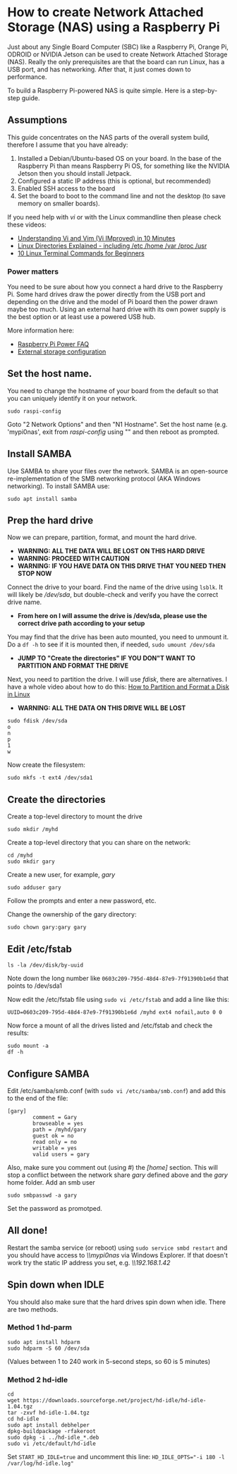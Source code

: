 # How to create Network Attached Storage (NAS) using a Raspberry Pi

Just about any Single Board Computer (SBC) like a Raspberry Pi, Orange Pi, ODROID or NVIDIA Jetson can be used to create Network Attached Storage (NAS). Really the only prerequisites are that the board can run Linux, has a USB port, and has networking. After that, it just comes down to performance.

To build a Raspberry Pi-powered NAS is quite simple. Here is a step-by-step guide.

## Assumptions
This guide concentrates on the NAS parts of the overall system build, therefore I assume that you have already:

1. Installed a Debian/Ubuntu-based OS on your board. In the base of the Raspberry Pi than means Raspberry Pi OS, for something like the NVIDIA Jetson then you should install Jetpack.
2. Configured a static IP address (this is optional, but recommended)
3. Enabled SSH access to the board
4. Set the board to boot to the command line and not the desktop (to save memory on smaller boards).

If you need help with _vi_ or with the Linux commandline then please check these videos:

+ [Understanding Vi and Vim (Vi IMproved) in 10 Minutes](https://youtu.be/nbph7RYWhwM)
+ [Linux Directories Explained - including /etc /home /var /proc /usr](https://youtu.be/PEaixsvzRUk)
+ [10 Linux Terminal Commands for Beginners](https://youtu.be/CpTfQ-q6MPU)

### Power matters
You need to be sure about how you connect a hard drive to the Raspberry Pi. Some hard drives draw the power directly from the USB port and depending on the drive and the model of Pi board then the power drawn maybe too much. Using an external hard drive with its own power supply is the best option or at least use a powered USB hub.

More information here:

+ [Raspberry Pi Power FAQ](https://www.raspberrypi.org/documentation/faqs/#pi-power)
+ [External storage configuration](https://www.raspberrypi.org/documentation/configuration/external-storage.md)

## Set the host name.
You need to change the hostname of your board from the default so that you can uniquely identify it on your network.
```
sudo raspi-config
```

Goto "2 Network Options" and then "N1 Hostname". Set the host name (e.g. 'mypi0nas', exit from _raspi-config_ using "<FINISH>" and then reboot as prompted.

## Install SAMBA
Use SAMBA to share your files over the network. SAMBA is an open-source re-implementation of the SMB networking protocol (AKA Windows networking). To install SAMBA use:
```
sudo apt install samba
```

## Prep the hard drive
Now we can prepare, partition, format, and mount the hard drive.

+ **WARNING: ALL THE DATA WILL BE LOST ON THIS HARD DRIVE**
+ **WARNING: PROCEED WITH CAUTION**
+ **WARNING: IF YOU HAVE DATA ON THIS DRIVE THAT YOU NEED THEN STOP NOW**

Connect the drive to your board. Find the name of the drive using `lsblk`. It will likely be _/dev/sda_, but double-check and verify you have the correct drive name.

+ **From here on I will assume the drive is /dev/sda, please use the correct drive path according to your setup**

You may find that the drive has been auto mounted, you need to unmount it. Do a `df -h` to see if it is mounted then, if needed, `sudo umount /dev/sda`

+ **JUMP TO "Create the directories" IF YOU DON"T WANT TO PARTITION AND FORMAT THE DRIVE**

Next, you need to partition the drive. I will use _fdisk_, there are alternatives. I have a whole video about how to do this: [How to Partition and Format a Disk in Linux](https://www.youtube.com/watch?v=JCFlsslBvX8)

+ **WARNING: ALL THE DATA ON THIS DRIVE WILL BE LOST**

```
sudo fdisk /dev/sda
o
n
p
1
w
```

Now create the filesystem:

```
sudo mkfs -t ext4 /dev/sda1
```

## Create the directories
Create a top-level directory to mount the drive

```
sudo mkdir /myhd
```

Create a top-level directory that you can share on the network:

```
cd /myhd
sudo mkdir gary
```

Create a new user, for example, _gary_
```
sudo adduser gary
```

Follow the prompts and enter a new password, etc.

Change the ownership of the gary directory:

```
sudo chown gary:gary gary
```

## Edit /etc/fstab
```
ls -la /dev/disk/by-uuid
```

Note down the long number like `0603c209-795d-48d4-87e9-7f91390b1e6d` that points to /dev/sda1

Now edit the /etc/fstab file using `sudo vi /etc/fstab` and add a line like this:

```
UUID=0603c209-795d-48d4-87e9-7f91390b1e6d /myhd ext4 nofail,auto 0 0
```

Now force a mount of all the drives listed and /etc/fstab and check the results:

```
sudo mount -a
df -h
```

## Configure SAMBA
Edit /etc/samba/smb.conf (with `sudo vi /etc/samba/smb.conf`) and add this to the end of the file:

```
[gary]
        comment = Gary
        browseable = yes
        path = /myhd/gary
        guest ok = no
        read only = no
        writable = yes
        valid users = gary
```

Also, make sure you comment out (using #) the _[home]_ section. This will stop a conflict between the network share _gary_ defined above and the _gary_ home folder.
Add an smb user 

```
sudo smbpasswd -a gary
```

Set the password as promotped.

## All done!
Restart the samba service (or reboot) using `sudo service smbd restart` and you should have access to _\\\\mypi0nas_ via Windows Explorer. If that doesn't work try the static IP address you set, e.g. _\\\\192.168.1.42_


## Spin down when IDLE
You should also make sure that the hard drives spin down when idle. There are two methods.

### Method 1 hd-parm
```
sudo apt install hdparm
sudo hdparm -S 60 /dev/sda
```

(Values between 1 to 240 work in 5-second steps, so 60 is 5 minutes)
### Method 2 hd-idle

```
cd
wget https://downloads.sourceforge.net/project/hd-idle/hd-idle-1.04.tgz
tar -zxvf hd-idle-1.04.tgz
cd hd-idle
sudo apt install debhelper
dpkg-buildpackage -rfakeroot
sudo dpkg -i ../hd-idle_*.deb
sudo vi /etc/default/hd-idle
```

Set `START_HD_IDLE=true` and uncomment this line: `HD_IDLE_OPTS="-i 180 -l /var/log/hd-idle.log"`
